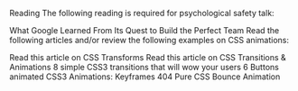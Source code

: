 Reading
The following reading is required for psychological safety talk:

What Google Learned From Its Quest to Build the Perfect Team
Read the following articles and/or review the following examples on CSS animations:

Read this article on CSS Transforms
Read this article on CSS Transitions & Animations
8 simple CSS3 transitions that will wow your users
6 Buttons animated
CSS3 Animations: Keyframes
404
Pure CSS Bounce Animation